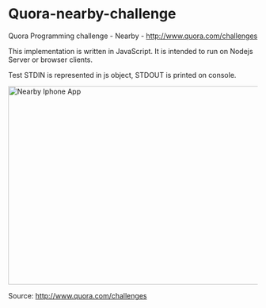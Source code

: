 Quora-nearby-challenge
======================

Quora Programming challenge - Nearby - http://www.quora.com/challenges

This implementation is written in JavaScript. It is intended to run on Nodejs Server or browser clients.

Test STDIN is represented in js object, STDOUT is printed on console.

<img src="http://qph.is.quoracdn.net/main-qimg-bcbf9b09df39c9d643b50c5c43bcae0c" alt="Nearby Iphone App" height="400" width="530">

Source: http://www.quora.com/challenges <br>